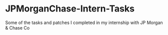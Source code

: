 # JPMorganChase-Intern-Tasks
Some of the tasks and patches I completed in my internship with JP Morgan &amp; Chase Co
